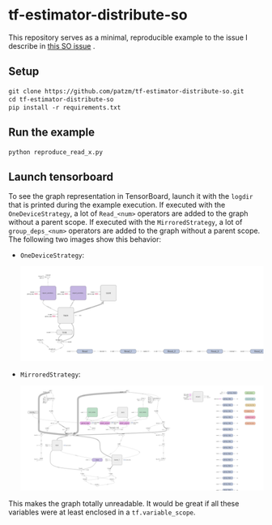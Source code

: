# tf-estimator-distribute-so
This repository serves as a minimal, reproducible example to the issue I describe in 
[this SO issue](https://stackoverflow.com/questions/50924287/how-to-influence-the-name-scope-of-collated-variables-slots)
.

## Setup
```
git clone https://github.com/patzm/tf-estimator-distribute-so.git
cd tf-estimator-distribute-so
pip install -r requirements.txt
```

## Run the example
```
python reproduce_read_x.py
```

## Launch tensorboard
To see the graph representation in TensorBoard, launch it with the `logdir` that is printed during the example
execution.
If executed with the `OneDeviceStrategy`, a lot of `Read_<num>` operators are added to the graph without a parent scope.
If executed with the `MirroredStrategy`, a lot of `group_deps_<num>` operators are added to the graph without a parent
scope.
The following two images show this behavior:
* `OneDeviceStrategy`:
  
  ![OneDeviceStrategy](https://raw.githubusercontent.com/patzm/tf-estimator-distribute-so/master/images/OneDeviceStrategy.png)

* `MirroredStrategy`:

  ![MirroredStrategy](https://raw.githubusercontent.com/patzm/tf-estimator-distribute-so/master/images/MirroredStrategy.png)

This makes the graph totally unreadable.
It would be great if all these variables were at least enclosed in a `tf.variable_scope`.
